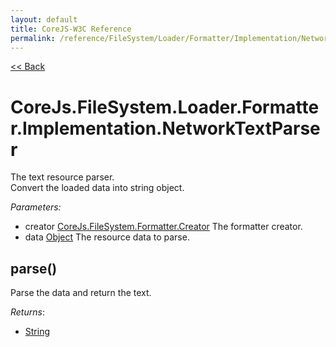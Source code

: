 ```yaml
---
layout: default
title: CoreJS-W3C Reference
permalink: /reference/FileSystem/Loader/Formatter/Implementation/NetworkTextCreator.html
---
```

[<< Back](reference/FileSystem/Loader/Formatter/Parser.html)

# CoreJs.FileSystem.Loader.Formatter.Implementation.NetworkTextParser
The text resource parser.    
Convert the loaded data into string object.

*Parameters:*

* creator [CoreJs.FileSystem.Formatter.Creator](reference/FileSystem/Loader/Formatter/Creator.html) The formatter creator.
* data [Object](http://www.ecma-international.org/ecma-262/5.1/#sec-15.2) The resource data to parse.

## parse()
Parse the data and return the text.

*Returns*:

* [String](http://www.ecma-international.org/ecma-262/5.1/#sec-4.3.18)